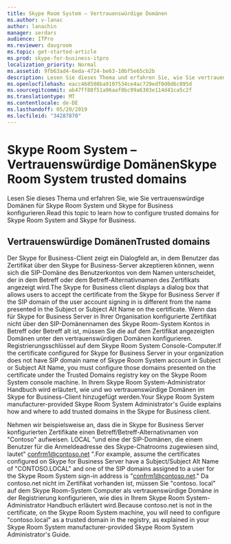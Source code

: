 ```yaml
---
title: Skype Room System – Vertrauenswürdige Domänen
ms.author: v-lanac
author: lanachin
manager: serdars
audience: ITPro
ms.reviewer: davgroom
ms.topic: get-started-article
ms.prod: skype-for-business-itpro
localization_priority: Normal
ms.assetid: 9fb63ad4-6eda-4724-be63-10bf5e65cb2b
description: Lesen Sie dieses Thema und erfahren Sie, wie Sie vertrauenswürdige Domänen für Skype Room System und Skype for Business konfigurieren.
ms.openlocfilehash: eacc468508ba9107534ce4ac729edf0d0d6c895d
ms.sourcegitcommit: ab47ff88f51a96aaf8bc99a6303e114d41ca5c2f
ms.translationtype: MT
ms.contentlocale: de-DE
ms.lasthandoff: 05/20/2019
ms.locfileid: "34287870"
---
```

# <a name="skype-room-system-trusted-domains"></a><span data-ttu-id="b1de2-103">Skype Room System – Vertrauenswürdige Domänen</span><span class="sxs-lookup"><span data-stu-id="b1de2-103">Skype Room System trusted domains</span></span>
 
<span data-ttu-id="b1de2-104">Lesen Sie dieses Thema und erfahren Sie, wie Sie vertrauenswürdige Domänen für Skype Room System und Skype for Business konfigurieren.</span><span class="sxs-lookup"><span data-stu-id="b1de2-104">Read this topic to learn how to configure trusted domains for Skype Room System and Skype for Business.</span></span>
  
## <a name="trusted-domains"></a><span data-ttu-id="b1de2-105">Vertrauenswürdige Domänen</span><span class="sxs-lookup"><span data-stu-id="b1de2-105">Trusted domains</span></span>

<span data-ttu-id="b1de2-106">Der Skype for Business-Client zeigt ein Dialogfeld an, in dem Benutzer das Zertifikat über den Skype for Business-Server akzeptieren können, wenn sich die SIP-Domäne des Benutzerkontos von dem Namen unterscheidet, der in dem Betreff oder dem Betreff-Alternativnamen des Zertifikats angezeigt wird.</span><span class="sxs-lookup"><span data-stu-id="b1de2-106">The Skype for Business client displays a dialog box that allows users to accept the certificate from the Skype for Business Server if the SIP domain of the user account signing in is different from the name presented in the Subject or Subject Alt Name on the certificate.</span></span> <span data-ttu-id="b1de2-107">Wenn das für Skype for Business Server in Ihrer Organisation konfigurierte Zertifikat nicht über den SIP-Domänennamen des Skype Room-System Kontos in Betreff oder Betreff alt ist, müssen Sie die auf dem Zertifikat angezeigten Domänen unter den vertrauenswürdigen Domänen konfigurieren. Registrierungsschlüssel auf dem Skype Room System Console-Computer.</span><span class="sxs-lookup"><span data-stu-id="b1de2-107">If the certificate configured for Skype for Business Server in your organization does not have SIP domain name of Skype Room System account in Subject or Subject Alt Name, you must configure those domains presented on the certificate under the Trusted Domains registry key on the Skype Room System console machine.</span></span> <span data-ttu-id="b1de2-108">In Ihrem Skype Room System-Administrator Handbuch wird erläutert, wie und wo vertrauenswürdige Domänen im Skype for Business-Client hinzugefügt werden.</span><span class="sxs-lookup"><span data-stu-id="b1de2-108">Your Skype Room System manufacturer-provided Skype Room System Administrator's Guide explains how and where to add trusted domains in the Skype for Business client.</span></span> 
  
<span data-ttu-id="b1de2-109">Nehmen wir beispielsweise an, dass die in Skype for Business Server konfigurierten Zertifikate einen Betreff/Betreff-Alternativnamen von "Contoso" aufweisen. LOCAL "und eine der SIP-Domänen, die einem Benutzer für die Anmeldeadresse des Skype-Chatrooms zugewiesen sind, lautet" confrm1@contoso.net ".</span><span class="sxs-lookup"><span data-stu-id="b1de2-109">For example, assume the certificates configured on Skype for Business Server have a Subject/Subject Alt Name of "CONTOSO.LOCAL" and one of the SIP domains assigned to a user for the Skype Room System sign-in address is "confrm1@contoso.net."</span></span> <span data-ttu-id="b1de2-110">Da contoso.net nicht im Zertifikat vorhanden ist, müssen Sie "contoso. local" auf dem Skype Room-System Computer als vertrauenswürdige Domäne in der Registrierung konfigurieren, wie dies in Ihrem Skype Room System-Administrator Handbuch erläutert wird.</span><span class="sxs-lookup"><span data-stu-id="b1de2-110">Because contoso.net is not in the certificate, on the Skype Room System machine, you will need to configure "contoso.local" as a trusted domain in the registry, as explained in your Skype Room System manufacturer-provided Skype Room System Administrator's Guide.</span></span> 
  

